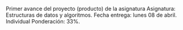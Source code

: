 Primer avance del proyecto (producto) de la asignatura 
Asignatura: Estructuras de datos y algoritmos. 
Fecha entrega: lunes 08 de abril. 
Individual 
Ponderación: 33%. 
